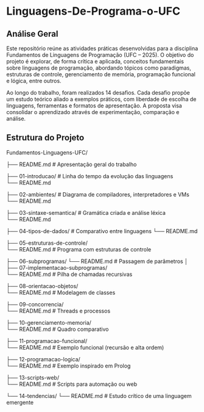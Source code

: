 # Linguagens-De-Programa-o-UFC

## Análise Geral
Este repositório reúne as atividades práticas desenvolvidas para a disciplina Fundamentos de Linguagens de Programação (UFC – 2025).
O objetivo do projeto é explorar, de forma crítica e aplicada, conceitos fundamentais sobre linguagens de programação, abordando tópicos como paradigmas, estruturas de controle, gerenciamento de memória, programação funcional e lógica, entre outros.

Ao longo do trabalho, foram realizados 14 desafios. Cada desafio propõe um estudo teórico aliado a exemplos práticos, com liberdade de escolha de linguagens, ferramentas e formatos de apresentação.
A proposta visa consolidar o aprendizado através de experimentação, comparação e análise.

## Estrutura do Projeto
Fundamentos-Linguagens-UFC/

├── README.md                     # Apresentação geral do trabalho

├── 01-introducao/                # Linha do tempo da evolução das linguagens   
     └── README.md

├── 02-ambientes/                 # Diagrama de compiladores, interpretadores e VMs
└── README.md

├── 03-sintaxe-semantica/         # Gramática criada e análise léxica   
└── README.md

├── 04-tipos-de-dados/            # Comparativo entre linguagens 
└── README.md

├── 05-estruturas-de-controle/   
└── README.md                 # Programa com estruturas de controle

├── 06-subprogramas/ 
└── README.md                 # Passagem de parâmetros
│
├── 07-implementacao-subprogramas/  
└── README.md                 # Pilha de chamadas recursivas

├── 08-orientacao-objetos/   
└── README.md                 # Modelagem de classes

├── 09-concorrencia/   
└── README.md                 # Threads e processos

├── 10-gerenciamento-memoria/   
└── README.md                 # Quadro comparativo

├── 11-programacao-funcional/   
└── README.md                 # Exemplo funcional (recursão e alta ordem)

├── 12-programacao-logica/  
└── README.md                 # Exemplo inspirado em Prolog

├── 13-scripts-web/   
└── README.md                 # Scripts para automação ou web

└── 14-tendencias/
    └── README.md                 # Estudo crítico de uma linguagem emergente

